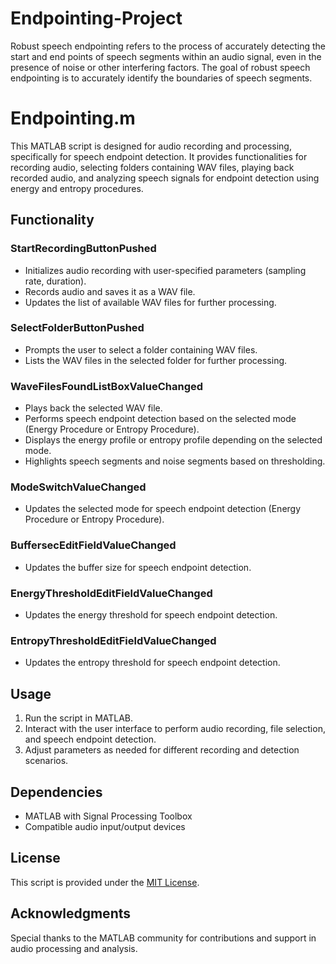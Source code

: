 # Endpointing-Project
Robust speech endpointing refers to the process of accurately detecting the start and end points of speech segments within an audio signal, even in the presence of noise or other interfering factors. The goal of robust speech endpointing is to accurately identify the boundaries of speech segments.
# Endpointing.m

This MATLAB script is designed for audio recording and processing, specifically for speech endpoint detection. It provides functionalities for recording audio, selecting folders containing WAV files, playing back recorded audio, and analyzing speech signals for endpoint detection using energy and entropy procedures.

## Functionality

### StartRecordingButtonPushed
- Initializes audio recording with user-specified parameters (sampling rate, duration).
- Records audio and saves it as a WAV file.
- Updates the list of available WAV files for further processing.

### SelectFolderButtonPushed
- Prompts the user to select a folder containing WAV files.
- Lists the WAV files in the selected folder for further processing.

### WaveFilesFoundListBoxValueChanged
- Plays back the selected WAV file.
- Performs speech endpoint detection based on the selected mode (Energy Procedure or Entropy Procedure).
- Displays the energy profile or entropy profile depending on the selected mode.
- Highlights speech segments and noise segments based on thresholding.

### ModeSwitchValueChanged
- Updates the selected mode for speech endpoint detection (Energy Procedure or Entropy Procedure).

### BuffersecEditFieldValueChanged
- Updates the buffer size for speech endpoint detection.

### EnergyThresholdEditFieldValueChanged
- Updates the energy threshold for speech endpoint detection.

### EntropyThresholdEditFieldValueChanged
- Updates the entropy threshold for speech endpoint detection.

## Usage
1. Run the script in MATLAB.
2. Interact with the user interface to perform audio recording, file selection, and speech endpoint detection.
3. Adjust parameters as needed for different recording and detection scenarios.

## Dependencies
- MATLAB with Signal Processing Toolbox
- Compatible audio input/output devices

## License
This script is provided under the [MIT License](LICENSE).

## Acknowledgments
Special thanks to the MATLAB community for contributions and support in audio processing and analysis.

